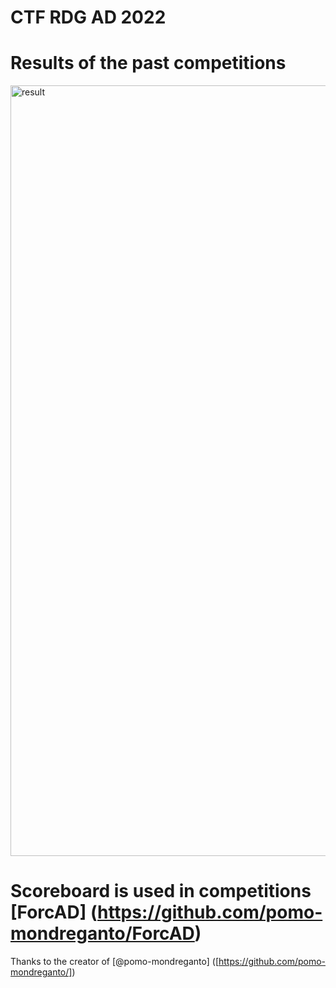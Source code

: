 # CTF RDG AD 2022

# Results of the past competitions
<img width="1233" alt="result" src="https://user-images.githubusercontent.com/103483328/193965971-25ed6eec-a8a1-4c11-9623-83e23c70da4c.png">

# Scoreboard is used in competitions [ForcAD] (https://github.com/pomo-mondreganto/ForcAD)
Thanks to the creator of [@pomo-mondreganto] ([https://github.com/pomo-mondreganto/])

